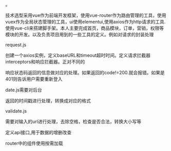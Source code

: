 。

技术选型采用vue作为前端开发框架，使用vue-router作为路由管理的工具，使用vuex作为全局状态管理的工具，ui使用elementui,使用axios作为http请求的工具.使用vue-cli来搭建脚手架。本人主要完成首页，商品模块，订单，营销，权限等模块的开发。以及负责项目用到的一些工具的定义。例如对请求的封装处理



request.js  

创建一个axios实例，定义baseURL和timeout超时时间。定义请求拦截器interceptors和响应拦截器。正对不同的

响应状态码返回的信息做对应的处理。如果返回的code!=200.就会报错。如果是401则告诉用户需要重新登入

date.js需要对后台



返回的时间戳进行处理，转换成对应的格式

validate.js

需要对输入的url进行处理，去除空格，检查是否合法，转换大小写等

定义api接口,用于数据的增删改查



router中的组件使用按需加载
